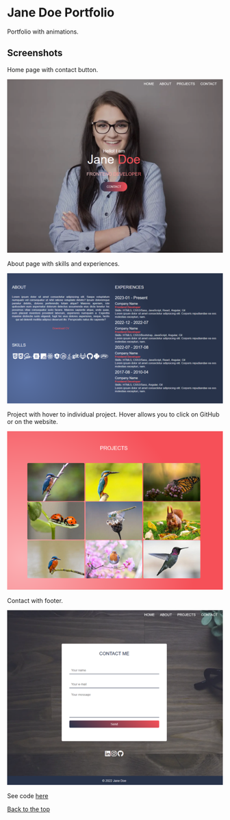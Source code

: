 # Jane Doe Portfolio

Portfolio with animations.

## Screenshots

Home page with contact button.

![](screenshots/home.png)

About page with skills and experiences.

![](screenshots/about.png)

Project with hover to individual project. Hover allows you to click on GitHub or on the website.

![](screenshots/projects.png)

Contact with footer.

![](screenshots/contact.png )

See code <a href="https://github.com/veronikagregorec/jane-doe-portfolio/tree/main/src/scss">here</a>

[Back to the top](#jane-doe-portfolio)
